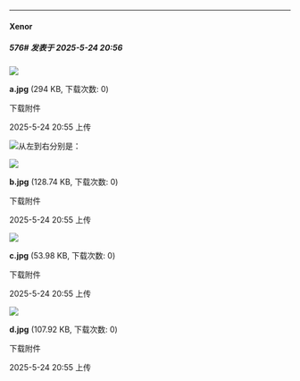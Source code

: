 ﻿
*****

####  Xenor  
##### 576#       发表于 2025-5-24 20:56

<img src="https://img.stage1st.com/forum/202505/24/205531pridj3k8360d3dur.jpg" referrerpolicy="no-referrer">

<strong>a.jpg</strong> (294 KB, 下载次数: 0)

下载附件

2025-5-24 20:55 上传

<img src="https://static.stage1st.com/image/smiley/face2017/067.png" referrerpolicy="no-referrer">从左到右分别是：

<img src="https://img.stage1st.com/forum/202505/24/205532bqxwwzqq2swa2gyd.jpg" referrerpolicy="no-referrer">

<strong>b.jpg</strong> (128.74 KB, 下载次数: 0)

下载附件

2025-5-24 20:55 上传

<img src="https://img.stage1st.com/forum/202505/24/205533d0k8tw802tqpcvyt.jpg" referrerpolicy="no-referrer">

<strong>c.jpg</strong> (53.98 KB, 下载次数: 0)

下载附件

2025-5-24 20:55 上传

<img src="https://img.stage1st.com/forum/202505/24/205533igvvv8fvjt8l8pz8.jpg" referrerpolicy="no-referrer">

<strong>d.jpg</strong> (107.92 KB, 下载次数: 0)

下载附件

2025-5-24 20:55 上传

